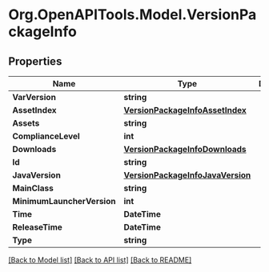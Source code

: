 # Org.OpenAPITools.Model.VersionPackageInfo

## Properties

Name | Type | Description | Notes
------------ | ------------- | ------------- | -------------
**VarVersion** | **string** |  | [optional] 
**AssetIndex** | [**VersionPackageInfoAssetIndex**](VersionPackageInfoAssetIndex.md) |  | [optional] 
**Assets** | **string** |  | [optional] 
**ComplianceLevel** | **int** |  | [optional] 
**Downloads** | [**VersionPackageInfoDownloads**](VersionPackageInfoDownloads.md) |  | [optional] 
**Id** | **string** |  | [optional] 
**JavaVersion** | [**VersionPackageInfoJavaVersion**](VersionPackageInfoJavaVersion.md) |  | [optional] 
**MainClass** | **string** |  | [optional] 
**MinimumLauncherVersion** | **int** |  | [optional] 
**Time** | **DateTime** |  | [optional] 
**ReleaseTime** | **DateTime** |  | [optional] 
**Type** | **string** |  | [optional] 

[[Back to Model list]](../../README.md#documentation-for-models) [[Back to API list]](../../README.md#documentation-for-api-endpoints) [[Back to README]](../../README.md)


